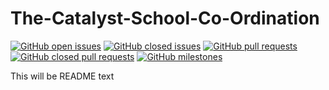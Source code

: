 # The-Catalyst-School-Co-Ordination

[![GitHub open issues](https://img.shields.io/github/issues/The-Catalyst-School/The-Catalyst-School-Co-Ordination?style=flat-square)](https://github.com/The-Catalyst-School/The-Catalyst-School-Co-Ordination/issues)
[![GitHub closed issues](https://img.shields.io/github/issues-closed-raw/The-Catalyst-School/The-Catalyst-School-Co-Ordination?style=flat-square)](https://github.com/The-Catalyst-School/The-Catalyst-School-Co-Ordination/issues?q=is%3Aissue+is%3Aclosed)
[![GitHub pull requests](https://img.shields.io/github/issues-pr/The-Catalyst-School/The-Catalyst-School-Co-Ordination)](https://github.com/The-Catalyst-School/The-Catalyst-School-Co-Ordination/pulls)
[![GitHub closed pull requests](https://img.shields.io/github/issues-pr-closed/The-Catalyst-School/The-Catalyst-School-Co-Ordination)](https://github.com/The-Catalyst-School/The-Catalyst-School-Co-Ordination)
[![GitHub milestones](https://img.shields.io/github/milestones/open/The-Catalyst-School/The-Catalyst-School-Co-Ordination?style=flat-square)](https://github.com/The-Catalyst-School/The-Catalyst-School-Co-Ordination)

This will be README text

